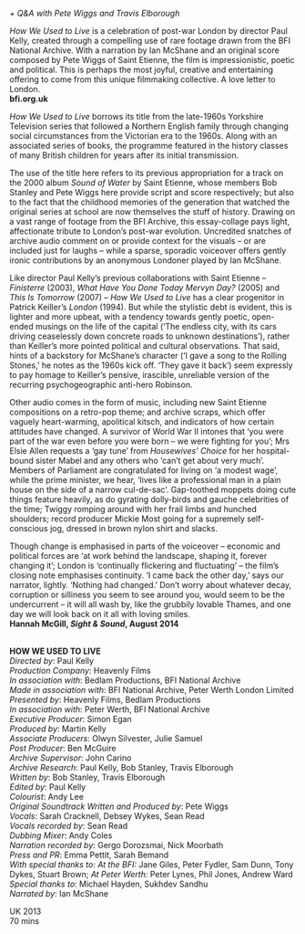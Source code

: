 

_+ Q&A with Pete Wiggs and Travis Elborough_

_How We Used to Live_ is a celebration of post-war London by director Paul Kelly, created through a compelling use of rare footage drawn from the BFI National Archive. With a narration by Ian McShane and an original score composed by  Pete Wiggs of Saint Etienne, the film is impressionistic, poetic and political. This is perhaps the most joyful, creative and entertaining offering to come from this unique filmmaking collective. A love letter to London.  
**bfi.org.uk**

_How We Used to Live_ borrows its title from the late-1960s Yorkshire Television series that followed a Northern English family through changing social circumstances from the Victorian era to the 1960s. Along with an associated series of books, the programme featured in the history classes of many British children for years after its initial transmission.

The use of the title here refers to its previous appropriation for a track on the 2000 album _Sound of Water_ by Saint Etienne, whose members Bob Stanley and  Pete Wiggs here provide script and score respectively; but also to the fact that the childhood memories of the generation that watched the original series at school are now themselves the stuff of history. Drawing on a vast range of footage from the BFI Archive, this essay-collage pays light, affectionate tribute to London’s post-war evolution. Uncredited snatches of archive audio comment on or provide context for the visuals – or are included just for laughs – while a sparse, sporadic voiceover offers gently ironic contributions by an anonymous Londoner played by  Ian McShane.

Like director Paul Kelly’s previous collaborations with Saint Etienne – _Finisterre_ (2003), _What Have You Done Today Mervyn Day?_ (2005) and _This_ _Is Tomorrow_ (2007) – _How We Used to Live_ has a clear progenitor in Patrick Keiller’s _London_ (1994). But while the stylistic debt is evident, this is lighter and more upbeat, with a tendency towards gently poetic, open-ended musings on the life of the capital  (‘The endless city, with its cars driving ceaselessly down concrete roads to unknown destinations’), rather than Keiller’s more pointed political and cultural observations. That said, hints of a backstory for McShane’s character (‘I gave a song to the Rolling Stones,’ he notes as the 1960s kick off. ‘They gave it back’) seem expressly to pay homage to Keiller’s pensive, irascible, unreliable version of the recurring psychogeographic anti-hero Robinson.

Other audio comes in the form of music, including new Saint Etienne compositions on a retro-pop theme; and archive scraps, which offer vaguely heart-warming, apolitical kitsch, and indicators of how certain attitudes have changed. A survivor of World War II intones that ‘you were part of the war even before you were born – we were fighting for you’; Mrs Elsie Allen requests a ‘gay tune’ from _Housewives’ Choice_ for her hospital-bound sister Mabel and any others who ‘can’t get about very much’. Members of Parliament are congratulated for living on ‘a modest wage’, while the prime minister, we hear, ‘lives like a professional man in a plain house on the side of a narrow cul-de-sac’. Gap-toothed moppets doing cute things feature heavily, as do gyrating dolly-birds and gauche celebrities of the time; Twiggy romping around with her frail limbs and hunched shoulders; record producer Mickie Most going for a supremely self-conscious jog, dressed in brown nylon shirt and slacks.

Though change is emphasised in parts of the voiceover – economic and political forces are ‘at work behind the landscape, shaping it, forever changing it’; London is ‘continually flickering and fluctuating’ – the film’s closing note emphasises continuity. ‘I came back the other day,’ says our narrator, lightly. ‘Nothing had changed.’ Don’t worry about whatever decay, corruption or silliness you seem to see around you, would seem to be the undercurrent – it will all wash by, like the grubbily lovable Thames, and one day we will look back on it all with loving smiles.  
**Hannah McGill, _Sight & Sound_,  August 2014**
<br><br>

**HOW WE USED TO LIVE**<br>
_Directed by_: Paul Kelly<br>
_Production Company_: Heavenly Films<br>
_In association with_: Bedlam Productions, BFI National Archive<br>
_Made in association with_: BFI National Archive, Peter Werth London Limited<br>
_Presented by_: Heavenly Films, Bedlam Productions<br>
_In association with_: Peter Werth,  BFI National Archive<br>
_Executive Producer_: Simon Egan<br>
_Produced by_: Martin Kelly<br>
_Associate Producers_: Olwyn Silvester, Julie Samuel<br>
_Post Producer_: Ben McGuire<br>
_Archive Supervisor_: John Carino<br>
_Archive Research_: Paul Kelly, Bob Stanley, Travis Elborough<br>
_Written by_: Bob Stanley, Travis Elborough<br>
_Edited by_: Paul Kelly<br>
_Colourist_: Andy Lee<br>
_Original Soundtrack Written and Produced by_: Pete Wiggs<br>
_Vocals_: Sarah Cracknell, Debsey Wykes,  Sean Read<br>
_Vocals recorded by_: Sean Read<br>
_Dubbing Mixer_: Andy Coles<br>
_Narration recorded by_: Gergo Dorozsmai, Nick Moorbath<br>
_Press and PR_: Emma Pettit, Sarah Bemand<br>
_With special thanks to_: _At the BFI:_ Jane Giles,  Peter Fydler, Sam Dunn, Tony Dykes, Stuart Brown; _At Peter Werth:_ Peter Lynes, Phil Jones,  Andrew Ward<br>
_Special thanks to_: Michael Hayden,  Sukhdev Sandhu<br>
_Narrated by_: Ian McShane<br>

UK 2013<br>
70 mins
<br><br>
<!--stackedit_data:
eyJoaXN0b3J5IjpbLTIwMjA4NTY5MTJdfQ==
-->